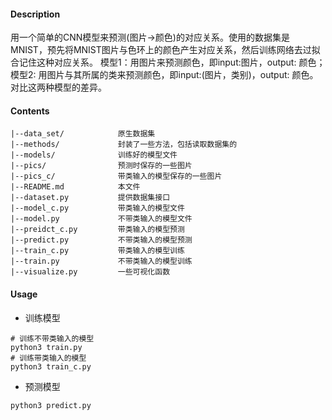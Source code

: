 #### Description
用一个简单的CNN模型来预测(图片->颜色)的对应关系。使用的数据集是MNIST，预先将MNIST图片与色环上的颜色产生对应关系，然后训练网络去过拟合记住这种对应关系。
模型1：用图片来预测颜色，即input:图片，output: 颜色；
模型2: 用图片与其所属的类来预测颜色，即input:(图片，类别)，output: 颜色。
对比这两种模型的差异。

#### Contents
```
|--data_set/            原生数据集
|--methods/             封装了一些方法，包括读取数据集的
|--models/              训练好的模型文件
|--pics/                预测时保存的一些图片
|--pics_c/              带类输入的模型保存的一些图片
|--README.md            本文件
|--dataset.py           提供数据集接口
|--model_c.py           带类输入的模型文件
|--model.py             不带类输入的模型文件
|--preidct_c.py         带类输入的模型预测
|--predict.py           不带类输入的模型预测
|--train_c.py           带类输入的模型训练
|--train.py             不带类输入的模型训练
|--visualize.py         一些可视化函数
```

#### Usage
- 训练模型
```shell
# 训练不带类输入的模型
python3 train.py
# 训练带类输入的模型
python3 train_c.py
```

- 预测模型
```shell
python3 predict.py
```
